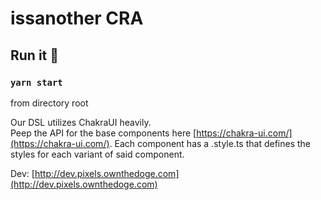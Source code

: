 # issanother CRA
## Run it 💨
### `yarn start`
from directory root

Our DSL utilizes ChakraUI heavily.\
Peep the API for the base components here [https://chakra-ui.com/](https://chakra-ui.com/).
Each component has a .style.ts that defines the styles for each variant of said component.

Dev:
[http://dev.pixels.ownthedoge.com](http://dev.pixels.ownthedoge.com)
